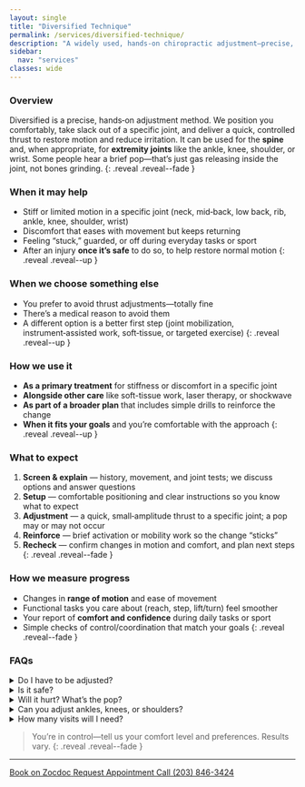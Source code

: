 ```yaml
---
layout: single
title: "Diversified Technique"
permalink: /services/diversified-technique/
description: "A widely used, hands‑on chiropractic adjustment—precise, quick, and tailored to your comfort for spine or extremity joints."
sidebar:
  nav: "services"
classes: wide
---
```


### Overview
Diversified is a precise, hands‑on adjustment method. We position you comfortably, take slack out of a specific joint, and deliver a quick, controlled thrust to restore motion and reduce irritation. It can be used for the **spine** and, when appropriate, for **extremity joints** like the ankle, knee, shoulder, or wrist. Some people hear a brief pop—that’s just gas releasing inside the joint, not bones grinding.
{: .reveal .reveal--fade }

### When it may help
- Stiff or limited motion in a specific joint (neck, mid‑back, low back, rib, ankle, knee, shoulder, wrist)
- Discomfort that eases with movement but keeps returning
- Feeling “stuck,” guarded, or off during everyday tasks or sport
- After an injury **once it’s safe** to do so, to help restore normal motion
{: .reveal .reveal--up }

### When we choose something else
- You prefer to avoid thrust adjustments—totally fine
- There’s a medical reason to avoid them
- A different option is a better first step (joint mobilization, instrument‑assisted work, soft‑tissue, or targeted exercise)
{: .reveal .reveal--up }

### How we use it
- **As a primary treatment** for stiffness or discomfort in a specific joint
- **Alongside other care** like soft-tissue work, laser therapy, or shockwave
- **As part of a broader plan** that includes simple drills to reinforce the change
- **When it fits your goals** and you’re comfortable with the approach
{: .reveal .reveal--up }

### What to expect
1. **Screen & explain** — history, movement, and joint tests; we discuss options and answer questions  
2. **Setup** — comfortable positioning and clear instructions so you know what to expect  
3. **Adjustment** — a quick, small‑amplitude thrust to a specific joint; a pop may or may not occur  
4. **Reinforce** — brief activation or mobility work so the change “sticks”  
5. **Recheck** — confirm changes in motion and comfort, and plan next steps  
{: .reveal .reveal--fade }

### How we measure progress
- Changes in **range of motion** and ease of movement
- Functional tasks you care about (reach, step, lift/turn) feel smoother
- Your report of **comfort and confidence** during daily tasks or sport
- Simple checks of control/coordination that match your goals
{: .reveal .reveal--fade }

### FAQs

<div class="faq">
  <details class="reveal reveal--up">
    <summary>Do I have to be adjusted?</summary>
    <div class="faq__content">
      No. We’ll recommend what seems most helpful, and you always decide. We have plenty of non‑thrust options.
    </div>
  </details>

  <details class="reveal reveal--up">
    <summary>Is it safe?</summary>
    <div class="faq__content">
      We screen carefully and adapt to your comfort. If an adjustment isn’t the right fit, we’ll choose another approach.
    </div>
  </details>

  <details class="reveal reveal--up">
    <summary>Will it hurt? What’s the pop?</summary>
    <div class="faq__content">
      Discomfort is usually minimal and brief. The pop (if you hear one) is just gas releasing inside the joint space—not bones rubbing.
    </div>
  </details>

  <details class="reveal reveal--up">
    <summary>Can you adjust ankles, knees, or shoulders?</summary>
    <div class="faq__content">
      Yes—when it’s appropriate and aligned with your goals.
    </div>
  </details>

  <details class="reveal reveal--up">
    <summary>How many visits will I need?</summary>
    <div class="faq__content">
      It depends on your goals and how you respond. We track progress and keep the plan right‑sized.
    </div>
  </details>
</div>

> You’re in control—tell us your comfort level and preferences. Results vary.
{: .reveal .reveal--fade }

---

<div class="contact-actions reveal reveal--up">
  <a href="https://www.zocdoc.com/practice/cranbury-chiropractic-center-43835" class="btn">
    <span class="btn-label">Book on Zocdoc</span>
  </a>
  <a href="{{ '/contact/' | relative_url }}" class="btn">
    <span class="btn-label">Request Appointment</span>
  </a>
  <a href="tel:+12038463424" class="btn">
    <span class="btn-label">Call (203) 846-3424</span>
  </a>
</div>
